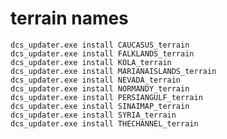 # terrain names

    dcs_updater.exe install CAUCASUS_terrain
    dcs_updater.exe install FALKLANDS_terrain
    dcs_updater.exe install KOLA_terrain
    dcs_updater.exe install MARIANAISLANDS_terrain
    dcs_updater.exe install NEVADA_terrain
    dcs_updater.exe install NORMANDY_terrain
    dcs_updater.exe install PERSIANGULF_terrain
    dcs_updater.exe install SINAIMAP_terrain
    dcs_updater.exe install SYRIA_terrain
    dcs_updater.exe install THECHANNEL_terrain
